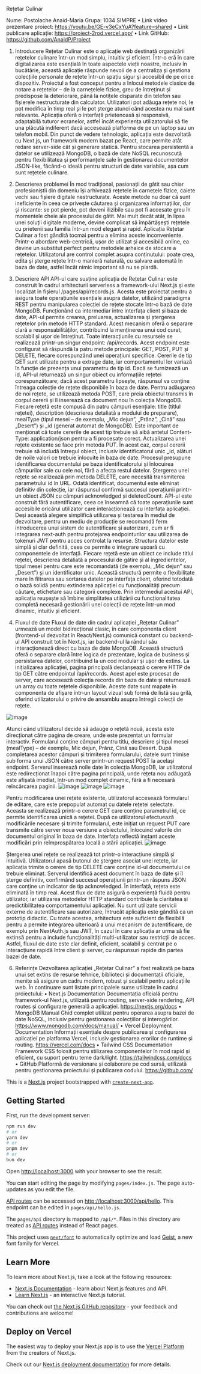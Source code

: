 Rețetar Culinar


Nume: Postolache Anaid-Maria 
Grupa: 1034 SIMPRE
•	 Link video prezentare proiect: https://youtu.be/GE-v3eCxYuA?feature=shared
•	Link publicare aplicație: https://proiect-2rod.vercel.app/
•	Link GitHub: https://github.com/AnaidP/Proiect


1. Introducere
Rețetar Culinar este o aplicație web destinată organizării rețetelor culinare într-un mod simplu, intuitiv și eficient. Într-o eră în care digitalizarea este esențială în toate aspectele vieții noastre, inclusiv în bucătărie, această aplicație răspunde nevoii de a centraliza și gestiona colecțiile personale de rețete într-un spațiu sigur și accesibil de pe orice dispozitiv. Proiectul a fost conceput pentru a înlocui metodele clasice de notare a rețetelor – de la carnețelele fizice, greu de întreținut și predispose la deteriorare, până la notițele disparate din telefon sau fișierele nestructurate din calculator.
Utilizatorii pot adăuga rețete noi, le pot modifica în timp real și le pot șterge atunci când acestea nu mai sunt relevante. Aplicația oferă o interfață prietenoasă și responsivă, adaptabilă tuturor ecranelor, astfel încât experiența utilizatorului să fie una plăcută indiferent dacă accesează platforma de pe un laptop sau un telefon mobil. Din punct de vedere tehnologic, aplicația este dezvoltată cu Next.js, un framework modern bazat pe React, care permite atât redare server-side cât și generare statică. Pentru stocarea persistentă a datelor se utilizează MongoDB, o bază de date NoSQL recunoscută pentru flexibilitatea și performanțele sale în gestionarea documentelor JSON-like, făcând-o ideală pentru structuri de date variabile, așa cum sunt rețetele culinare.

2. Descrierea problemei
În mod tradițional, pasionații de gătit sau chiar profesioniștii din domeniu își arhivează rețetele în carnețele fizice, caiete vechi sau fișiere digitale nestructurate. Aceste metode nu doar că sunt ineficiente în ceea ce privește căutarea și organizarea informațiilor, dar și riscante: se pot pierde, pot deveni ilizibile sau pot fi accesate greu în momentele cheie ale procesului de gătit. Mai mult decât atât, în lipsa unei soluții digitale moderne, devine complicat să împărtășești rețetele cu prietenii sau familia într-un mod elegant și rapid.
Aplicația Rețetar Culinar a fost gândită tocmai pentru a elimina aceste inconveniente. Printr-o abordare web-centrică, ușor de utilizat și accesibilă online, ea devine un substitut perfect pentru metodele arhaice de stocare a rețetelor. Utilizatorul are control complet asupra conținutului: poate crea, edita și șterge rețete într-o manieră naturală, cu salvare automată în baza de date, astfel încât nimic important să nu se piardă.
3. Descriere API
API-ul care susține aplicația de Rețetar Culinar este construit în cadrul arhitecturii serverless a framework-ului Next.js și este localizat în fișierul /pages/api/records.js. Acesta este proiectat pentru a asigura toate operațiunile esențiale asupra datelor, utilizând paradigma REST pentru manipularea colecției de rețete stocate într-o bază de date MongoDB. Funcționând ca intermediar între interfața client și baza de date, API-ul permite crearea, preluarea, actualizarea și ștergerea rețetelor prin metode HTTP standard. Acest mecanism oferă o separare clară a responsabilităților, contribuind la menținerea unui cod curat, scalabil și ușor de întreținut.
Toate interacțiunile cu resursele se realizează printr-un singur endpoint: /api/records. Acest endpoint este configurat să răspundă la patru metode principale: GET, POST, PUT și DELETE, fiecare corespunzând unei operațiuni specifice. Cererile de tip GET sunt utilizate pentru a extrage date, iar comportamentul lor variază în funcție de prezența unui parametru de tip id. Dacă se furnizează un id, API-ul returnează un singur obiect cu informațiile rețetei corespunzătoare; dacă acest parametru lipsește, răspunsul va conține întreaga colecție de rețete disponibile în baza de date.
Pentru adăugarea de noi rețete, se utilizează metoda POST, care preia obiectul transmis în corpul cererii și îl inserează ca document nou în colecția MongoDB. Fiecare rețetă este compusă din patru câmpuri esențiale: title (titlul rețetei), description (descrierea detaliată a modului de preparare), mealType (tipul mesei – de exemplu, „Mic dejun”, „Prânz”, „Cină” sau „Desert”) și _id (generat automat de MongoDB). Este important de menționat că toate cererile de acest tip trebuie să aibă antetul Content-Type: application/json pentru a fi procesate corect.
Actualizarea unei rețete existente se face prin metoda PUT. În acest caz, corpul cererii trebuie să includă întregul obiect, inclusiv identificatorul unic _id, alături de noile valori ce trebuie înlocuite în baza de date. Procesul presupune identificarea documentului pe baza identificatorului și înlocuirea câmpurilor sale cu cele noi, fără a afecta restul datelor.
Ștergerea unei rețete se realizează prin metoda DELETE, care necesită transmiterea parametrului id în URL. Odată identificat, documentul este eliminat definitiv din colecție, iar răspunsul confirmă succesul operațiunii printr-un obiect JSON cu câmpuri acknowledged și deletedCount.
API-ul este construit fără autentificare, ceea ce înseamnă că toate operațiunile sunt accesibile oricărui utilizator care interacționează cu interfața aplicației. Deși această alegere simplifică utilizarea și testarea în mediul de dezvoltare, pentru un mediu de producție se recomandă ferm introducerea unui sistem de autentificare și autorizare, cum ar fi integrarea next-auth pentru protejarea endpointurilor sau utilizarea de tokenuri JWT pentru acces controlat la resurse.
Structura datelor este simplă și clar definită, ceea ce permite o integrare ușoară cu componentele de interfață. Fiecare rețetă este un obiect ce include titlul rețetei, descrierea detaliată a procesului de gătire și al ingredientelor, tipul mesei pentru care este recomandată (de exemplu, „Mic dejun” sau „Desert”) și un identificator unic. Această structură permite o flexibilitate mare în filtrarea sau sortarea datelor pe interfața client, oferind totodată o bază solidă pentru extinderea aplicației cu funcționalități precum căutare, etichetare sau categorii complexe.
Prin intermediul acestui API, aplicația reușește să îmbine simplitatea utilizării cu funcționalitatea completă necesară gestionării unei colecții de rețete într-un mod dinamic, intuitiv și eficient.

4. Fluxul de date
Fluxul de date din cadrul aplicației „Rețetar Culinar” urmează un model bidirecțional clasic, în care componenta client (frontend-ul dezvoltat în React/Next.js) comunică constant cu backend-ul API construit tot în Next.js, iar backend-ul la rândul său interacționează direct cu baza de date MongoDB. Această structură oferă o separare clară între logica de prezentare, logica de business și persistarea datelor, contribuind la un cod modular și ușor de extins.
La inițializarea aplicației, pagina principală declanșează o cerere HTTP de tip GET către endpointul /api/records. Acest apel este procesat de server, care accesează colecția records din baza de date și returnează un array cu toate rețetele disponibile. Aceste date sunt mapate în componenta de afișare într-un layout vizual sub formă de listă sau grilă, oferind utilizatorului o privire de ansamblu asupra întregii colecții de rețete.

![image](https://github.com/user-attachments/assets/d8927f8a-4424-45dd-a70d-5db4a5accedb)

Atunci când utilizatorul decide să adauge o rețetă nouă, acesta este direcționat către pagina de creare, unde este prezentat un formular interactiv. Formularul conține câmpuri pentru titlu, descriere și tipul mesei (mealType) – de exemplu, Mic dejun, Prânz, Cină sau Desert. După completarea acestor câmpuri și trimiterea formularului, datele sunt trimise sub forma unui JSON către server printr-un request POST la același endpoint. Serverul inserează noile date în colecția MongoDB, iar utilizatorul este redirecționat înapoi către pagina principală, unde rețeta nou adăugată este afișată imediat, într-un mod complet dinamic, fără a fi necesară reîncărcarea paginii. 
![image](https://github.com/user-attachments/assets/7db64c2b-08e3-4dc3-9b38-f6371e2bc498) 
![image](https://github.com/user-attachments/assets/19a83177-93ca-46b3-a35d-06612d005a2d)
![image](https://github.com/user-attachments/assets/bbd5c58a-f67a-4326-a5f9-8d6edfa9e3fa)
 
Pentru modificarea unei rețete existente, utilizatorul accesează formularul de editare, care este prepopulat automat cu datele rețetei selectate. Aceasta se realizează printr-o cerere GET care conține parametrul id, ce permite identificarea unică a rețetei. După ce utilizatorul efectuează modificările necesare și trimite formularul, este inițiat un request PUT care transmite către server noua versiune a obiectului, înlocuind valorile din documentul original în baza de date. Interfața reflectă instant aceste modificări prin reîmprospătarea locală a stării aplicației. 
![image](https://github.com/user-attachments/assets/76183b9b-e7a4-41b0-9ed3-beccb7b099c4)


Ștergerea unei rețete se realizează tot printr-o interacțiune simplă și intuitivă. Utilizatorul apasă butonul de ștergere asociat unei rețete, iar aplicația trimite o cerere de tip DELETE care conține id-ul documentului ce trebuie eliminat. Serverul identifică acest document în baza de date și îl șterge definitiv, confirmând succesul operațiunii printr-un răspuns JSON care conține un indicator de tip acknowledged. În interfață, rețeta este eliminată în timp real.
Acest flux de date asigură o experiență fluidă pentru utilizator, iar utilizarea metodelor HTTP standard contribuie la claritatea și predictibilitatea comportamentului aplicației. Nu sunt utilizate servicii externe de autentificare sau autorizare, întrucât aplicația este gândită ca un prototip didactic. Cu toate acestea, arhitectura este suficient de flexibilă pentru a permite integrarea ulterioară a unui mecanism de autentificare, de exemplu prin NextAuth.js sau JWT, în cazul în care aplicația ar urma să fie extinsă pentru a include funcționalități multi-utilizator sau restricții de acces.
Astfel, fluxul de date este clar definit, eficient, scalabil și centrat pe o interacțiune rapidă între client și server, cu răspunsuri rapide din partea bazei de date.
 

6. Referințe
Dezvoltarea aplicației „Rețetar Culinar” a fost realizată pe baza unui set extins de resurse tehnice, biblioteci și documentații oficiale, menite să asigure un cadru modern, robust și scalabil pentru aplicațiile web. În continuare sunt listate principalele surse utilizate în cadrul proiectului:
•	Next.js Documentation
Documentația oficială pentru framework-ul Next.js, utilizată pentru routing, server-side rendering, API routes și configurare generală a aplicației.
https://nextjs.org/docs
•	MongoDB Manual
Ghid complet utilizat pentru operarea asupra bazei de date NoSQL, inclusiv pentru gestionarea colecțiilor și interogărilor.
https://www.mongodb.com/docs/manual/
•	Vercel Deployment Documentation
Informații esențiale despre publicarea și configurarea aplicației pe platforma Vercel, inclusiv gestionarea erorilor de runtime și routing.
https://vercel.com/docs
•	Tailwind CSS Documentation
Framework CSS folosit pentru stilizarea componentelor în mod rapid și eficient, cu suport pentru teme dark/light.
https://tailwindcss.com/docs
•	GitHub
Platformă de versionare și colaborare pe cod sursă, utilizată pentru gestionarea proiectului și publicarea codului.
https://github.com/



This is a [Next.js](https://nextjs.org) project bootstrapped with [`create-next-app`](https://nextjs.org/docs/pages/api-reference/create-next-app).

## Getting Started

First, run the development server:

```bash
npm run dev
# or
yarn dev
# or
pnpm dev
# or
bun dev
```

Open [http://localhost:3000](http://localhost:3000) with your browser to see the result.

You can start editing the page by modifying `pages/index.js`. The page auto-updates as you edit the file.

[API routes](https://nextjs.org/docs/pages/building-your-application/routing/api-routes) can be accessed on [http://localhost:3000/api/hello](http://localhost:3000/api/hello). This endpoint can be edited in `pages/api/hello.js`.

The `pages/api` directory is mapped to `/api/*`. Files in this directory are treated as [API routes](https://nextjs.org/docs/pages/building-your-application/routing/api-routes) instead of React pages.

This project uses [`next/font`](https://nextjs.org/docs/pages/building-your-application/optimizing/fonts) to automatically optimize and load [Geist](https://vercel.com/font), a new font family for Vercel.

## Learn More

To learn more about Next.js, take a look at the following resources:

- [Next.js Documentation](https://nextjs.org/docs) - learn about Next.js features and API.
- [Learn Next.js](https://nextjs.org/learn-pages-router) - an interactive Next.js tutorial.

You can check out [the Next.js GitHub repository](https://github.com/vercel/next.js) - your feedback and contributions are welcome!

## Deploy on Vercel

The easiest way to deploy your Next.js app is to use the [Vercel Platform](https://vercel.com/new?utm_medium=default-template&filter=next.js&utm_source=create-next-app&utm_campaign=create-next-app-readme) from the creators of Next.js.

Check out our [Next.js deployment documentation](https://nextjs.org/docs/pages/building-your-application/deploying) for more details.
